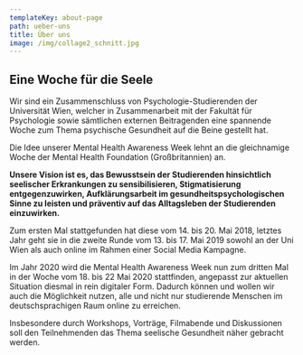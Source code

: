 ```yaml
---
templateKey: about-page
path: ueber-uns
title: Über uns
image: /img/collage2_schnitt.jpg
---
```


## Eine Woche für die Seele

Wir sind ein Zusammenschluss von Psychologie-Studierenden der Universität Wien, welcher in Zusammenarbeit mit der Fakultät für Psychologie sowie sämtlichen externen Beitragenden eine spannende Woche zum Thema psychische Gesundheit auf die Beine gestellt hat.

Die Idee unserer Mental Health Awareness Week lehnt an die gleichnamige Woche der Mental Health Foundation (Großbritannien) an.

**Unsere Vision ist es, das Bewusstsein der Studierenden hinsichtlich seelischer Erkrankungen zu sensibilisieren, Stigmatisierung entgegenzuwirken, Aufklärungsarbeit im gesundheitspsychologischen Sinne zu leisten und präventiv auf das Alltagsleben der Studierenden einzuwirken.**

Zum ersten Mal stattgefunden hat diese vom 14. bis 20. Mai 2018, letztes Jahr geht sie in die zweite Runde vom 13. bis 17. Mai 2019 sowohl an der Uni Wien als auch online im Rahmen einer Social Media Kampagne.

Im Jahr 2020 wird die Mental Health Awareness Week nun zum dritten Mal in der Woche vom 18. bis 22 Mai 2020 stattfinden, angepasst zur aktuellen Situation diesmal in rein digitaler Form. Dadurch können und wollen wir auch die Möglichkeit nutzen, alle und nicht nur studierende Menschen im deutschsprachigen Raum online zu erreichen.

Insbesondere durch Workshops, Vorträge, Filmabende und Diskussionen soll den Teilnehmenden das Thema seelische Gesundheit näher gebracht werden.
